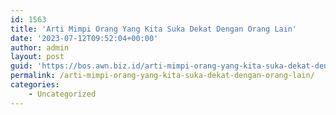 ```yaml
---
id: 1563
title: 'Arti Mimpi Orang Yang Kita Suka Dekat Dengan Orang Lain'
date: '2023-07-12T09:52:04+00:00'
author: admin
layout: post
guid: 'https://bos.awn.biz.id/arti-mimpi-orang-yang-kita-suka-dekat-dengan-orang-lain/'
permalink: /arti-mimpi-orang-yang-kita-suka-dekat-dengan-orang-lain/
categories:
    - Uncategorized
---
```


